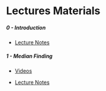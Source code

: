 # Lectures Materials

##### 0 - Introduction
- [Lecture Notes](Introduction%20to%20Algorithms%20III%20-%20Intro.pptx)

##### 1 - Median Finding
- [Videos](https://drive.google.com/drive/folders/1BCjQsm9_U4NYfNvrDB0Md4dD9CAjBKzQ?usp=sharing)

- [Lecture Notes](Lecture-1-Median%20Finding%20-%20Notes.pdf)
